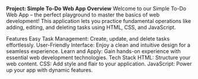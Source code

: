 **Project: Simple To-Do Web App**
**Overview**
Welcome to our Simple To-Do Web App – the perfect playground to master the basics of web development! This application lets you practice fundamental operations like adding, editing, and deleting tasks using HTML, CSS, and JavaScript.

Features
Easy Task Management: Create, update, and delete tasks effortlessly.
User-Friendly Interface: Enjoy a clean and intuitive design for a seamless experience.
Learn and Apply: Gain hands-on experience with essential web development technologies.
Tech Stack
HTML: Structure your web content.
CSS: Add style and flair to your application.
JavaScript: Power up your app with dynamic features.
